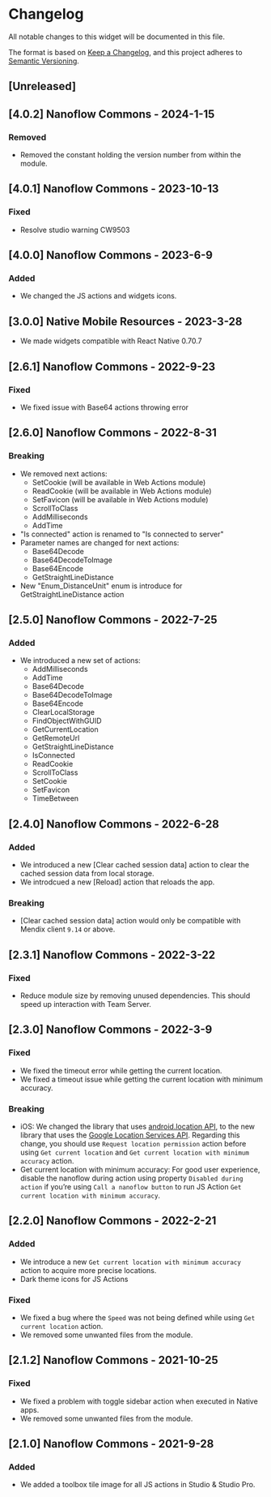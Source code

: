 # Changelog

All notable changes to this widget will be documented in this file.

The format is based on [Keep a Changelog](https://keepachangelog.com/en/1.0.0/), and this project adheres to [Semantic Versioning](https://semver.org/spec/v2.0.0.html).

## [Unreleased]

## [4.0.2] Nanoflow Commons - 2024-1-15
### Removed

-   Removed the constant holding the version number from within the module.

## [4.0.1] Nanoflow Commons - 2023-10-13

### Fixed

-   Resolve studio warning CW9503

## [4.0.0] Nanoflow Commons - 2023-6-9

### Added

-   We changed the JS actions and widgets icons.

## [3.0.0] Native Mobile Resources - 2023-3-28

-   We made widgets compatible with React Native 0.70.7

## [2.6.1] Nanoflow Commons - 2022-9-23

### Fixed

-   We fixed issue with Base64 actions throwing error

## [2.6.0] Nanoflow Commons - 2022-8-31

### Breaking

-   We removed next actions:
    -   SetCookie (will be available in Web Actions module)
    -   ReadCookie (will be available in Web Actions module)
    -   SetFavicon (will be available in Web Actions module)
    -   ScrollToClass
    -   AddMilliseconds
    -   AddTime
-   "Is connected" action is renamed to "Is connected to server"
-   Parameter names are changed for next actions:
    -   Base64Decode
    -   Base64DecodeToImage
    -   Base64Encode
    -   GetStraightLineDistance
-   New "Enum_DistanceUnit" enum is introduce for GetStraightLineDistance action

## [2.5.0] Nanoflow Commons - 2022-7-25

### Added

-   We introduced a new set of actions:
    -   AddMilliseconds
    -   AddTime
    -   Base64Decode
    -   Base64DecodeToImage
    -   Base64Encode
    -   ClearLocalStorage
    -   FindObjectWithGUID
    -   GetCurrentLocation
    -   GetRemoteUrl
    -   GetStraightLineDistance
    -   IsConnected
    -   ReadCookie
    -   ScrollToClass
    -   SetCookie
    -   SetFavicon
    -   TimeBetween

## [2.4.0] Nanoflow Commons - 2022-6-28

### Added

-   We introduced a new [Clear cached session data] action to clear the cached session data from local storage.
-   We introdcued a new [Reload] action that reloads the app.

### Breaking

-   [Clear cached session data] action would only be compatible with Mendix client `9.14` or above.

## [2.3.1] Nanoflow Commons - 2022-3-22

### Fixed

-   Reduce module size by removing unused dependencies. This should speed up interaction with Team Server.

## [2.3.0] Nanoflow Commons - 2022-3-9

### Fixed

-   We fixed the timeout error while getting the current location.
-   We fixed a timeout issue while getting the current location with minimum accuracy.

### Breaking

-   iOS: We changed the library that uses [android.location API](https://developer.android.com/reference/android/location/package-summary), to the new library that uses the [Google Location Services API](https://developer.android.com/training/location/). Regarding this change, you should use `Request location permission` action before using `Get current location` and `Get current location with minimum accuracy` action.
-   Get current location with minimum accuracy: For good user experience, disable the nanoflow during action using property `Disabled during action` if you’re using `Call a nanoflow button` to run JS Action `Get current location with minimum accuracy`.

## [2.2.0] Nanoflow Commons - 2022-2-21

### Added

-   We introduce a new `Get current location with minimum accuracy` action to acquire more precise locations.
-   Dark theme icons for JS Actions

### Fixed

-   We fixed a bug where the `Speed` was not being defined while using `Get current location` action.
-   We removed some unwanted files from the module.

## [2.1.2] Nanoflow Commons - 2021-10-25

### Fixed

-   We fixed a problem with toggle sidebar action when executed in Native apps.
-   We removed some unwanted files from the module.

## [2.1.0] Nanoflow Commons - 2021-9-28

### Added

-   We added a toolbox tile image for all JS actions in Studio & Studio Pro.
